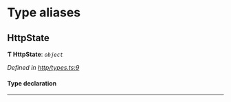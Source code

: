

# Type aliases

<a id="httpstate"></a>

##  HttpState

**Ƭ HttpState**: *`object`*

*Defined in [http/types.ts:9](https://github.com/polkadot-js/api/blob/ef926e9/packages/rpc-provider/src/http/types.ts#L9)*

#### Type declaration

___

